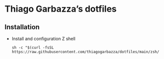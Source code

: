 # Thiago Garbazza’s dotfiles

## Installation

- Install and configuration Z shell
  ```
  sh -c "$(curl -fsSL https://raw.githubusercontent.com/thiagogarbazza/dotfiles/main/zsh/zshrc/install.sh)"
  ```
